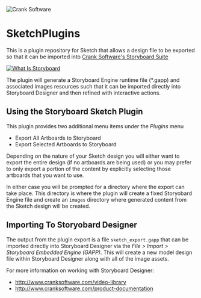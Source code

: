 ![Crank Software](http://www.cranksoftware.com/sites/all/themes/crank-theme/images/Crank-logo.png)

# SketchPlugins

This is a plugin repository for Sketch that allows a design file to be exported so that it can be imported into [Crank Software's Storyboard Suite](http://www.cranksoftware.com/storyboard)

[![What Is Storyboard](http://img.youtube.com/vi/E0LO0FtbXvs/0.jpg)](http://www.youtube.com/watch?v=E0LO0FtbXvs)

The plugin will generate a Storyboard Engine runtime file (\*.gapp) and associated images resources such that it can be imported directly
into Storyboard Designer and then refined with interactive actions.

## Using the Storyboard Sketch Plugin

This plugin provides two additional menu items under the *Plugins* menu
- Export All Artboards to Storyboard
- Export Selected Artboards to Storyboard

Depending on the nature of your Sketch design you will either want to export the entire design (if no artboards are being used) or
you may prefer to only export a portion of the content by explicitly selecting those artboards that you want to use.

In either case you will be prompted for a directory where the export can take place.  This directory is where the plugin will
create a fixed Storyobard Engine file and create an `images` directory where generated content from the Sketch design will 
be created.

## Importing To Storyobard Designer

The output from the plugin export is a file `sketch_export.gapp` that can be imported directly into Storyboard Designer via
the *File > Import > Storyboard Embedded Engine (GAPP)*.  This will create a new model design file within Storyboard Designer 
along with all of the image assets.

For more information on working with Storyboard Designer:
 
* http://www.cranksoftware.com/video-library
* http://www.cranksoftware.com/product-documentation
